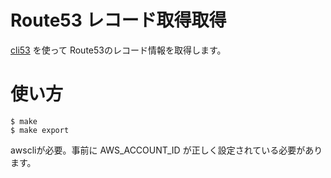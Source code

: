 # Route53 レコード取得取得

[cli53](https://github.com/barnybug/cli53) を使って Route53のレコード情報を取得します。

# 使い方

	$ make
	$ make export

awscliが必要。事前に AWS_ACCOUNT_ID が正しく設定されている必要があります。
